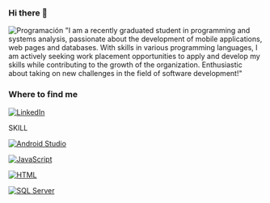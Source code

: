 ### Hi there 👋

<!--
**Pyanez94/Pyanez94** is a ✨ _special_ ✨ repository because its `README.md` (this file) appears on your GitHub profile. -->

![Programación](https://i.imgur.com/0WtSG1N.jpg)
"I am a recently graduated student in programming and systems analysis, passionate about the development of mobile applications, web pages and databases. With skills in various programming languages, I am actively seeking work placement opportunities to apply and develop my skills while contributing to the growth of the organization. Enthusiastic about taking on new challenges in the field of software development!"

### Where to find me

[![LinkedIn](https://img.shields.io/badge/LinkedIn-Pedro_Yañez-blue?style=for-the-badge&logo=linkedin)](https://www.linkedin.com/in/pedro-ya%C3%B1ez-baeza-620549249)



SKILL

[![Android Studio](https://img.shields.io/badge/Android-Studio-orange?style=for-the-badge&logo=android)](https://developer.android.com/studio)

[![JavaScript](https://img.shields.io/badge/JavaScript-Programming-blue?style=for-the-badge&logo=javascript)](https://developer.mozilla.org/en-US/docs/Web/JavaScript)

[![HTML](https://img.shields.io/badge/HTML-Markup-gold?style=for-the-badge&logo=html5)](https://developer.mozilla.org/en-US/docs/Web/HTML)

[![SQL Server](https://img.shields.io/badge/SQL_Server-Database-FF7F50?style=for-the-badge&logo=microsoft-sql-server&logoColor=white)](https://www.microsoft.com/en-us/sql-server)









